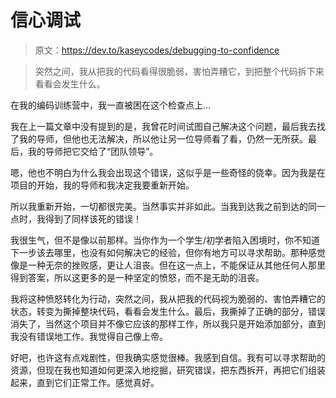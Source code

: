 # 信心调试

> 原文：<https://dev.to/kaseycodes/debugging-to-confidence>

> 突然之间，我从把我的代码看得很脆弱，害怕弄糟它，到把整个代码拆下来看看会发生什么。

在我的编码训练营中，我一直被困在这个检查点上…

我在上一篇文章中没有提到的是，我曾花时间试图自己解决这个问题，最后我去找了我的导师，但他也无法解决，所以他让另一位导师看了看，仍然一无所获。最后，我的导师把它交给了“团队领导”。

嗯，他也不明白为什么我会出现这个错误，这似乎是一些奇怪的侥幸。因为我是在项目的开始，我的导师和我决定我要重新开始。

所以我重新开始，一切都很完美。当然事实并非如此。当我到达我之前到达的同一点时，我得到了同样该死的错误！

我很生气，但不是像以前那样。当你作为一个学生/初学者陷入困境时，你不知道下一步该去哪里，也没有如何解决它的经验，但你有地方可以寻求帮助。那种感觉像是一种无奈的挫败感，更让人沮丧。但在这一点上，不能保证从其他任何人那里得到答案，所以这更多的是一种坚定的愤怒，而不是无助的沮丧。

我将这种愤怒转化为行动，突然之间，我从把我的代码视为脆弱的、害怕弄糟它的状态，转变为撕掉整块代码，看看会发生什么。最后，我撕掉了正确的部分，错误消失了，当然这个项目并不像它应该的那样工作，所以我只是开始添加部分，直到我没有错误地工作。我觉得自己像上帝。

好吧，也许这有点戏剧性，但我确实感觉很棒。我感到自信。我有可以寻求帮助的资源，但现在我也知道如何更深入地挖掘，研究错误，把东西拆开，再把它们组装起来，直到它们正常工作。感觉真好。